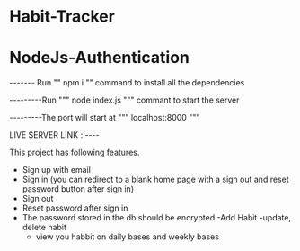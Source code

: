 # Habit-Tracker



# NodeJs-Authentication

 -------  Run "" npm i  ""  command to install all the dependencies 
 
---------Run """ node index.js  """ commant to start the server 

---------The port will start at """ localhost:8000 """

LIVE SERVER LINK : ----



This project has following features.
- Sign up with email
- Sign in (you can redirect to a blank home page with a sign out and reset password button
after sign in)
- Sign out
- Reset password after sign in
- The password stored in the db should be encrypted
  -Add Habit
  -update, delete habit
  - view you habbit on daily bases and weekly bases
  

